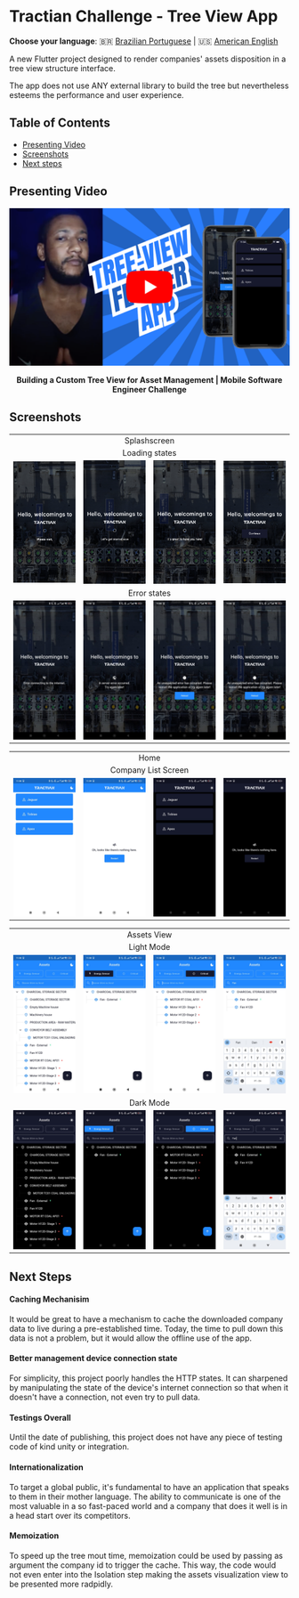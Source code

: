 # Tractian Challenge - Tree View App

**Choose your language**: 🇧🇷 <a href="https://github.com/AndreDrummer/tree-view/blob/main/PTREADME.md">Brazilian Portuguese</a> | 🇺🇸 <a href="https://github.com/AndreDrummer/tree-view/blob/main/README.md">American English</a>

A new Flutter project designed to render companies' assets disposition in a tree view structure interface.

The app does not use ANY external library to build the tree but nevertheless esteems the performance and user experience.

## Table of Contents

- [Presenting Video](#presenting-video)
- [Screenshots](#screenshots)
- [Next steps](#next-steps)


## Presenting Video

<div align="center">
  <a href="https://www.youtube.com/watch?v=0psuA54bVgQ" target="_blank">
    <img src="screenshots/youtube-thumbnail.png" alt="Watch the video" width="560"/>
  </a>
  <p><strong>Building a Custom Tree View for Asset Management | Mobile Software Engineer Challenge</strong></p>
</div>






## Screenshots

<table>
  <tr>
    <td align="center" colspan="4">Splashscreen</td>
  </tr>
  <tr>
    <td align="center" colspan="4">Loading states</td>
  </tr>
  <tr>
    <td><img src="screenshots/splash-wait.png" alt="Splashscreen" width="200"/></td>
    <td><img src="screenshots/splash-lets-get-started.png" alt="Splashscreen" width="200"/></td>
    <td><img src="screenshots/splash-is-great.png" alt="Splashscreen" width="200"/></td>
    <td><img src="screenshots/splash-continue.png" alt="Splashscreen" width="200"/></td>
  </tr>
  <tr>
    <td align="center" colspan="4">Error states</td>
  </tr>
  <tr>    
    <td align="center"><img src="screenshots/connection-error.jpeg" alt="Splashscreen" width="200"/></td>
    <td align="center"><img src="screenshots/server-error.jpeg" alt="Splashscreen" width="200"/></td>
    <td align="center"><img src="screenshots/unexpected-error.jpeg" alt="Splashscreen" width="200"/></td>           
    <td align="center"><img src="screenshots/unexpected-error.jpeg" alt="Splashscreen" width="200"/></td>           
  </tr>
</table>

<table>
  <tr>
    <td align="center" colspan="4">Home</td>
  </tr>
  <tr>
    <td align="center" colspan="4">Company List Screen</td>
  </tr>
  <tr>
    <td><img src="screenshots/home-light.jpeg" alt="Splashscreen" width="200"/></td>
    <td><img src="screenshots/error-home-light.jpeg" alt="Splashscreen" width="200"/></td>
    <td><img src="screenshots/home-dark.jpeg" alt="Splashscreen" width="200"/></td>
    <td><img src="screenshots/error-home-dark.jpeg" alt="Splashscreen" width="200"/></td>  
  </tr> 
</table>

<table>
  <tr>
    <td align="center" colspan="4">Assets View</td>
  </tr>
  <tr>
    <td align="center" colspan="4">Light Mode</td>
  </tr>
  <tr>
    <td><img src="screenshots/no-filter-light.jpeg" alt="Splashscreen" width="200"/></td>
    <td><img src="screenshots/energy-filter-light.jpeg" alt="Splashscreen" width="200"/></td>
    <td><img src="screenshots/critical-filter-light.jpeg" alt="Splashscreen" width="200"/></td>
    <td><img src="screenshots/text-filter-light.jpeg" alt="Splashscreen" width="200"/></td>  
  </tr> 
  <tr>
    <td align="center" colspan="4">Dark Mode</td>
  </tr>
  <tr>
    <td><img src="screenshots/no-filter-dark.jpeg" alt="Splashscreen" width="200"/></td>
    <td><img src="screenshots/energy-filter-dark.jpeg" alt="Splashscreen" width="200"/></td>
    <td><img src="screenshots/critical-filter-dark.jpeg" alt="Splashscreen" width="200"/></td>
    <td><img src="screenshots/text-filter-dark.jpeg" alt="Splashscreen" width="200"/></td>  
  </tr> 
</table>


## Next Steps

#### Caching Mechanisim

It would be great to have a mechanism to cache the downloaded company data to live during a pre-established time. Today, the time to pull down this data is not a problem, but it would allow the offline use of the app.

#### Better management device connection state

For simplicity, this project poorly handles the HTTP states. It can sharpened by manipulating the state of the device's internet connection so that when it doesn't have a connection, not even try to pull data.

#### Testings Overall

Until the date of publishing, this project does not have any piece of testing code of kind unity or integration.

#### Internationalization

To target a global public, it's fundamental to have an application that speaks to them in their mother language. The ability to communicate is one of the most valuable in a so fast-paced world and a company that does it well is in a head start over its competitors.

#### Memoization

To speed up the tree mout time, memoization could be used by passing as argument the company id to trigger the cache. This way, the code would not even enter into the Isolation step making the assets visualization view to be presented more radpidly.